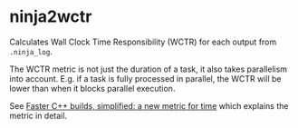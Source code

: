 # ninja2wctr

Calculates Wall Clock Time Responsibility (WCTR) for each output from `.ninja_log`.

The WCTR metric is not just the duration of a task, it also takes parallelism into account.
E.g. if a task is fully processed in parallel, the WCTR will be lower than when it blocks parallel execution.

See [Faster C++ builds, simplified: a new metric for time](https://devblogs.microsoft.com/cppblog/faster-cpp-builds-simplified-a-new-metric-for-time/) which explains the metric in detail.
